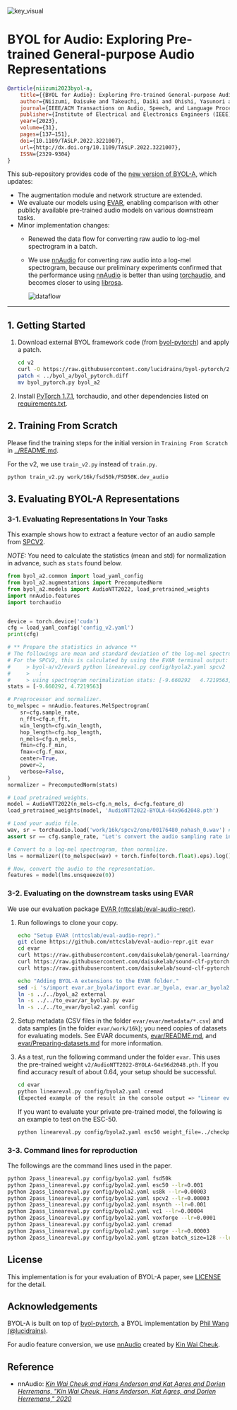 ![key_visual](byol-a2-key-visual.png)

# BYOL for Audio: Exploring Pre-trained General-purpose Audio Representations

```BibTeX
@article{niizumi2023byol-a,
    title={{BYOL for Audio}: Exploring Pre-trained General-purpose Audio Representations},
    author={Niizumi, Daisuke and Takeuchi, Daiki and Ohishi, Yasunori and Harada, Noboru and Kashino, Kunio},
    journal={IEEE/ACM Transactions on Audio, Speech, and Language Processing}, 
    publisher={Institute of Electrical and Electronics Engineers (IEEE)},
    year={2023},
    volume={31},
    pages={137–151},
    doi={10.1109/TASLP.2022.3221007},
    url={http://dx.doi.org/10.1109/TASLP.2022.3221007},
    ISSN={2329-9304}
}
```

This sub-repository provides code of the [new version of BYOL-A](https://arxiv.org/abs/2204.07402), which updates:

- The augmentation module and network structure are extended.
- We evaluate our models using [EVAR](https://github.com/nttcslab/eval-audio-repr), enabling comparison with other publicly available pre-trained audio models on various downstream tasks.
- Minor implementation changes:
    - Renewed the data flow for converting raw audio to log-mel spectrogram in a batch.
    - We use [nnAudio](https://github.com/KinWaiCheuk/nnAudio) for converting raw audio into a log-mel spectrogram, because our preliminary experiments confirmed that the performance using [nnAudio](https://github.com/KinWaiCheuk/nnAudio) is better than using [torchaudio](https://github.com/pytorch/audio), and becomes closer to using [librosa](https://github.com/librosa/librosa).

        ![dataflow](byol-a-dataflow-history.png)

---

## 1. Getting Started

1. Download external BYOL framework code (from [byol-pytorch](https://github.com/lucidrains/byol-pytorch)) and apply a patch.

    ```sh
    cd v2
    curl -O https://raw.githubusercontent.com/lucidrains/byol-pytorch/2aa84ee18fafecaf35637da4657f92619e83876d/byol_pytorch/byol_pytorch.py
    patch < ../byol_a/byol_pytorch.diff
    mv byol_pytorch.py byol_a2
    ```

2. Install [PyTorch 1.7.1](https://pytorch.org/get-started/locally/), torchaudio, and other dependencies listed on [requirements.txt](../requirements.txt).

## 2. Training From Scratch

Please find the training steps for the initial version in `Training From Scratch` in [../README.md](../README.md#training-from-scratch).

For the v2, we use `train_v2.py` instead of `train.py`.

```sh
python train_v2.py work/16k/fsd50k/FSD50K.dev_audio
```

## 3. Evaluating BYOL-A Representations

### 3-1. Evaluating Representations In Your Tasks

This example shows how to extract a feature vector of an audio sample from [SPCV2](https://arxiv.org/abs/1804.03209).

*NOTE:* You need to calculate the statistics (mean and std) for normalization in advance, such as `stats` found below.

```python
from byol_a2.common import load_yaml_config
from byol_a2.augmentations import PrecomputedNorm
from byol_a2.models import AudioNTT2022, load_pretrained_weights
import nnAudio.features
import torchaudio


device = torch.device('cuda')
cfg = load_yaml_config('config_v2.yaml')
print(cfg)

# ** Prepare the statistics in advance **
# The followings are mean and standard deviation of the log-mel spectrogram of input audio samples.
# For the SPCV2, this is calculated by using the EVAR terminal output:
#     > byol-a/v2/evar$ python lineareval.py config/byola2.yaml spcv2
#     >   :
#     > using spectrogram norimalization stats: [-9.660292   4.7219563]
stats = [-9.660292, 4.7219563]

# Preprocessor and normalizer.
to_melspec = nnAudio.features.MelSpectrogram(
    sr=cfg.sample_rate,
    n_fft=cfg.n_fft,
    win_length=cfg.win_length,
    hop_length=cfg.hop_length,
    n_mels=cfg.n_mels,
    fmin=cfg.f_min,
    fmax=cfg.f_max,
    center=True,
    power=2,
    verbose=False,
)
normalizer = PrecomputedNorm(stats)

# Load pretrained weights.
model = AudioNTT2022(n_mels=cfg.n_mels, d=cfg.feature_d)
load_pretrained_weights(model, 'AudioNTT2022-BYOLA-64x96d2048.pth')

# Load your audio file.
wav, sr = torchaudio.load('work/16k/spcv2/one/00176480_nohash_0.wav') # a sample from SPCV2 for now
assert sr == cfg.sample_rate, "Let's convert the audio sampling rate in advance, or do it here online."

# Convert to a log-mel spectrogram, then normalize.
lms = normalizer((to_melspec(wav) + torch.finfo(torch.float).eps).log())

# Now, convert the audio to the representation.
features = model(lms.unsqueeze(0))
```

### 3-2. Evaluating on the downstream tasks using EVAR

We use our evaluation package [EVAR (nttcslab/eval-audio-repr)](https://github.com/nttcslab/eval-audio-repr).

1. Run followings to clone your copy.

    ```sh
    echo "Setup EVAR (nttcslab/eval-audio-repr)."
    git clone https://github.com/nttcslab/eval-audio-repr.git evar
    cd evar
    curl https://raw.githubusercontent.com/daisukelab/general-learning/master/MLP/torch_mlp_clf2.py -o evar/utils/torch_mlp_clf2.py
    curl https://raw.githubusercontent.com/daisukelab/sound-clf-pytorch/master/for_evar/sampler.py -o evar/sampler.py
    curl https://raw.githubusercontent.com/daisukelab/sound-clf-pytorch/master/for_evar/cnn14_decoupled.py -o evar/cnn14_decoupled.py

    echo "Adding BYOL-A extensions to the EVAR folder."
    sed -i 's/import evar.ar_byola/import evar.ar_byola, evar.ar_byola2/' lineareval.py
    ln -s ../../byol_a2 external
    ln -s ../../to_evar/ar_byola2.py evar
    ln -s ../../to_evar/byola2.yaml config
    ```

2. Setup metadata (CSV files in the folder `evar/evar/metadata/*.csv`) and data samples (in the folder `evar/work/16k`); you need copies of datasets for evaluating models. See EVAR documents, [evar/README.md](https://github.com/nttcslab/eval-audio-repr/blob/main/README.md#2-setup), and [evar/Preparing-datasets.md](https://github.com/nttcslab/eval-audio-repr/blob/main/Preparing-datasets.md) for more information.

3. As a test, run the following command under the folder `evar`. This uses the pre-trained weight `v2/AudioNTT2022-BYOLA-64x96d2048.pth`. If you find accuracy result of about 0.64, your setup should be successful.

    ```sh
    cd evar
    python lineareval.py config/byola2.yaml cremad
    (Expected example of the result in the console output => "Linear evaluation: cremad_ar_byola2.AR_BYOLA2_e1346451 cremad -> 0.64281")
    ```

    If you want to evaluate your private pre-trained model, the following is an example to test on the ESC-50.

    ```sh
    python lineareval.py config/byola2.yaml esc50 weight_file=../checkpoints/AudioNTT2022-BYOLA-64x96d3072-2204281738-e100b256l0001r42-20d17c27.pth
    ```

### 3-3. Command lines for reproduction

The followings are the command lines used in the paper.

```sh
python 2pass_lineareval.py config/byola2.yaml fsd50k
python 2pass_lineareval.py config/byola2.yaml esc50 --lr=0.001
python 2pass_lineareval.py config/byola2.yaml us8k --lr=0.00003
python 2pass_lineareval.py config/byola2.yaml spcv2 --lr=0.00003
python 2pass_lineareval.py config/byola2.yaml nsynth --lr=0.001
python 2pass_lineareval.py config/byola2.yaml vc1 --lr=0.00004
python 2pass_lineareval.py config/byola2.yaml voxforge --lr=0.0001
python 2pass_lineareval.py config/byola2.yaml cremad
python 2pass_lineareval.py config/byola2.yaml surge --lr=0.00003
python 2pass_lineareval.py config/byola2.yaml gtzan batch_size=128 --lr=0.001
```

## License

This implementation is for your evaluation of BYOL-A paper, see [LICENSE](../LICENSE) for the detail.

## Acknowledgements

BYOL-A is built on top of [byol-pytorch](https://github.com/lucidrains/byol-pytorch), a BYOL implementation by [Phil Wang (@lucidrains)](https://github.com/lucidrains).

For audio feature conversion, we use [nnAudio](https://github.com/KinWaiCheuk/nnAudio) created by [Kin Wai Cheuk](https://github.com/KinWaiCheuk).

## Reference

- nnAudio: *[Kin Wai Cheuk and Hans Anderson and Kat Agres and Dorien Herremans, "Kin Wai Cheuk, Hans Anderson, Kat Agres, and Dorien Herremans," 2020](https://ieeexplore.ieee.org/abstract/document/9174990)*
